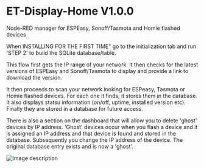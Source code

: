 # ET-Display-Home V1.0.0
Node-RED manager for ESPEasy, Sonoff/Tasmota and Homie flashed devices 

When INSTALLING FOR THE FIRST TIME" go to the initialization tab and run 'STEP 2' to build the SQLite database/table.

This flow first gets the IP range of your network. It then checks for the latest versions of ESPEasy and Sonoff/Tasmota to display and provide a link to download the version.

It then proceeds to scan your network looking for ESPeasy, Tasmota or Homie flashed devices. For each one it finds, it stores them in the database. It also displays statsu information (on/off, uptime, installed version etc). Finally they are stored in a database for future access.

There is also a section on the dashboard that will allow you to delete 'ghost' devices by IP address. 'Ghost' devices occur when you flash a device and it is assigned an IP address and that device is found and stored in the database. Subsequently you change the IP address of the device. The original database entry exists and is now a 'ghost'.

![Image description](https://github.com/juggledad/ET-Display-Home/master/ET_Display_Home.png)
